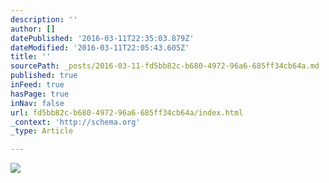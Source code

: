 ```yaml
---
description: ''
author: []
datePublished: '2016-03-11T22:35:03.879Z'
dateModified: '2016-03-11T22:05:43.605Z'
title: ''
sourcePath: _posts/2016-03-11-fd5bb82c-b680-4972-96a6-685ff34cb64a.md
published: true
inFeed: true
hasPage: true
inNav: false
url: fd5bb82c-b680-4972-96a6-685ff34cb64a/index.html
_context: 'http://schema.org'
_type: Article

---
```

![](https://the-grid-user-content.s3-us-west-2.amazonaws.com/2692fa05-3dd0-4b99-b477-587cf55fb3d5.png)